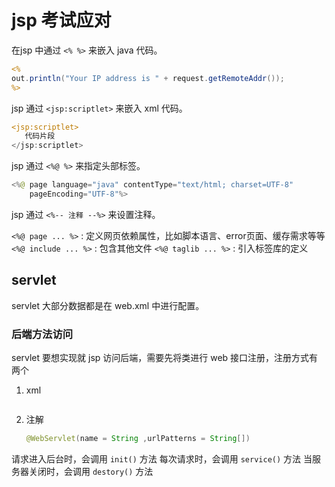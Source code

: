 # jsp 考试应对

在jsp 中通过 `<% %>` 来嵌入 java 代码。

```jsp
<%
out.println("Your IP address is " + request.getRemoteAddr());
%>
```

jsp 通过 `<jsp:scriptlet>` 来嵌入 xml 代码。

```jsp
<jsp:scriptlet>
   代码片段
</jsp:scriptlet>
```

jsp 通过 `<%@ %>` 来指定头部标签。

```java
<%@ page language="java" contentType="text/html; charset=UTF-8"
    pageEncoding="UTF-8"%>
```

jsp 通过 `<%-- 注释 --%>` 来设置注释。

`<%@ page ... %>` : 定义网页依赖属性，比如脚本语言、error页面、缓存需求等等
`<%@ include ... %>` : 包含其他文件
`<%@ taglib ... %>` : 引入标签库的定义

## servlet

servlet 大部分数据都是在  web.xml 中进行配置。

### 后端方法访问

servlet 要想实现就 jsp 访问后端，需要先将类进行 web 接口注册，注册方式有两个

1. xml

    ```xml
    ```

2. 注解

   ```java
   @WebServlet(name = String ,urlPatterns = String[])
   ```

请求进入后台时，会调用 `init()` 方法
每次请求时，会调用 `service()` 方法
当服务器关闭时，会调用 `destory()` 方法
